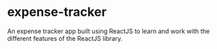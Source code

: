 # expense-tracker
An expense tracker app built using ReactJS to learn and work with the different features of the ReactJS library.

